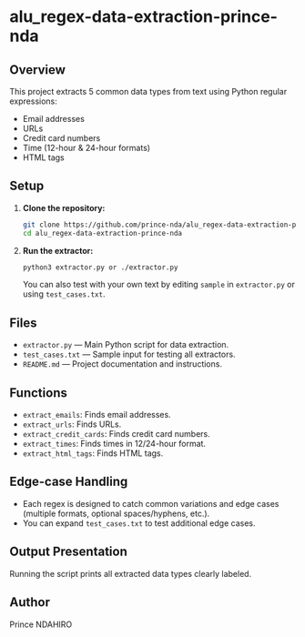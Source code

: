 # alu_regex-data-extraction-prince-nda

## Overview
This project extracts 5 common data types from text using Python regular expressions:

- Email addresses
- URLs
- Credit card numbers
- Time (12-hour & 24-hour formats)
- HTML tags

## Setup

1. **Clone the repository:**
   ```bash
   git clone https://github.com/prince-nda/alu_regex-data-extraction-prince-nda.git
   cd alu_regex-data-extraction-prince-nda
   ```

2. **Run the extractor:**
   ```bash
   python3 extractor.py or ./extractor.py
   ```

   You can also test with your own text by editing `sample` in `extractor.py` or using `test_cases.txt`.

## Files

- `extractor.py` — Main Python script for data extraction.
- `test_cases.txt` — Sample input for testing all extractors.
- `README.md` — Project documentation and instructions.

## Functions

- `extract_emails`: Finds email addresses.
- `extract_urls`: Finds URLs.
- `extract_credit_cards`: Finds credit card numbers.
- `extract_times`: Finds times in 12/24-hour format.
- `extract_html_tags`: Finds HTML tags.

## Edge-case Handling

- Each regex is designed to catch common variations and edge cases (multiple formats, optional spaces/hyphens, etc.).
- You can expand `test_cases.txt` to test additional edge cases.

## Output Presentation

Running the script prints all extracted data types clearly labeled.

## Author

Prince NDAHIRO
